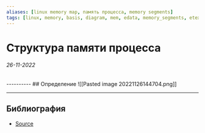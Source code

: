 ```yaml
---
aliases: [linux memory map, память процесса, memory segments]
tags: [linux, memory, basis, diagram, mem, edata, memory_segments, etext, bss]
---
```

# Структура памяти процесса
<h6>26-11-2022</h6>
----------
## Определение
![[Pasted image 20221126144704.png]]

---
## Библиография
- [Source](https://gabrieletolomei.files.wordpress.com/2013/10/program_in_memory2.png)
